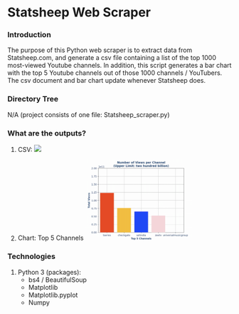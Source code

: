 # Statsheep Web Scraper

### Introduction

The purpose of this Python web scraper is to extract data from Statsheep.com, and generate a 
csv file containing a list of the top 1000 most-viewed Youtube channels. In addition, 
this script generates a bar chart with the top 5 Youtube channels out of those 
1000 channels / YouTubers. The csv document and bar chart update whenever Statsheep does. 

### Directory Tree
N/A (project consists of one file: Statsheep_scraper.py)

### What are the outputs?
1. CSV:
   <img src="Image/CSV.png" width="50%">

2. Chart: Top 5 Channels
   <img src="Image/Chart.png" width="50%">


### Technologies

1. Python 3 (packages):
   * bs4 / BeautifulSoup
   * Matplotlib
   * Matplotlib.pyplot
   * Numpy
